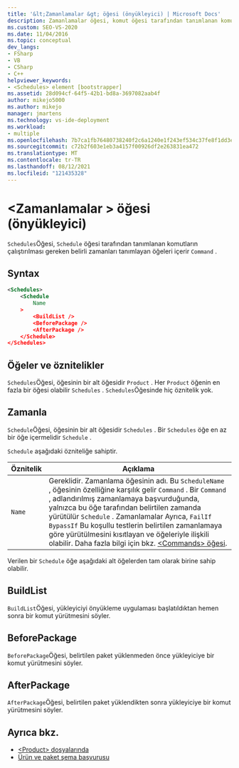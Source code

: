 ```yaml
---
title: '&lt;Zamanlamalar &gt; öğesi (önyükleyici) | Microsoft Docs'
description: Zamanlamalar öğesi, komut öğesi tarafından tanımlanan komutların çalıştırılması gereken belirli zamanları tanımlayan Schedule öğelerini içerir.
ms.custom: SEO-VS-2020
ms.date: 11/04/2016
ms.topic: conceptual
dev_langs:
- FSharp
- VB
- CSharp
- C++
helpviewer_keywords:
- <Schedules> element [bootstrapper]
ms.assetid: 28d094cf-64f5-42b1-bd8a-3697082aab4f
author: mikejo5000
ms.author: mikejo
manager: jmartens
ms.technology: vs-ide-deployment
ms.workload:
- multiple
ms.openlocfilehash: 7b7ca1fb76480738240f2c6a1240e1f243ef534c37fe8f1dd3e9dba4c5b5da10
ms.sourcegitcommit: c72b2f603e1eb3a4157f00926df2e263831ea472
ms.translationtype: MT
ms.contentlocale: tr-TR
ms.lasthandoff: 08/12/2021
ms.locfileid: "121435328"
---
```

# <a name="ltschedulesgt-element-bootstrapper"></a>&lt;Zamanlamalar &gt; öğesi (önyükleyici)
`Schedules`Öğesi, `Schedule` öğesi tarafından tanımlanan komutların çalıştırılması gereken belirli zamanları tanımlayan öğeleri içerir `Command` .

## <a name="syntax"></a>Syntax

```xml
<Schedules>
    <Schedule
        Name
    >
        <BuildList />
        <BeforePackage />
        <AfterPackage />
    </Schedule>
</Schedules>
```

## <a name="elements-and-attributes"></a>Öğeler ve öznitelikler
 `Schedules`Öğesi, öğesinin bir alt öğesidir `Product` . Her `Product` öğenin en fazla bir öğesi olabilir `Schedules` . `Schedules`Öğesinde hiç öznitelik yok.

## <a name="schedule"></a>Zamanla
 `Schedule`Öğesi, öğesinin bir alt öğesidir `Schedules` . Bir `Schedules` öğe en az bir öğe içermelidir `Schedule` .

 `Schedule` aşağıdaki özniteliğe sahiptir.

|Öznitelik|Açıklama|
|---------------|-----------------|
|`Name`|Gereklidir. Zamanlama öğesinin adı. Bu `ScheduleName` , öğesinin özelliğine karşılık gelir `Command` . Bir `Command` , adlandırılmış zamanlamaya başvurduğunda, yalnızca bu öğe tarafından belirtilen zamanda yürütülür `Schedule` . Zamanlamalar Ayrıca, `FailIf` `BypassIf` Bu koşullu testlerin belirtilen zamanlamaya göre yürütülmesini kısıtlayan ve öğeleriyle ilişkili olabilir. Daha fazla bilgi için bkz. [ \<Commands> öğesi](../deployment/commands-element-bootstrapper.md).|

 Verilen bir `Schedule` öğe aşağıdaki alt öğelerden tam olarak birine sahip olabilir.

## <a name="buildlist"></a>BuildList
 `BuildList`Öğesi, yükleyiciyi önyükleme uygulaması başlatıldıktan hemen sonra bir komut yürütmesini söyler.

## <a name="beforepackage"></a>BeforePackage
 `BeforePackage`Öğesi, belirtilen paket yüklenmeden önce yükleyiciye bir komut yürütmesini söyler.

## <a name="afterpackage"></a>AfterPackage
 `AfterPackage`Öğesi, belirtilen paket yüklendikten sonra yükleyiciye bir komut yürütmesini söyler.

## <a name="see-also"></a>Ayrıca bkz.
- [\<Product> dosyalarında](../deployment/product-element-bootstrapper.md)
- [Ürün ve paket şema başvurusu](../deployment/product-and-package-schema-reference.md)